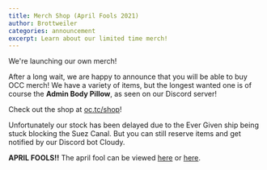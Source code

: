 ```yaml
---
title: Merch Shop (April Fools 2021)
author: Brottweiler
categories: announcement
excerpt: Learn about our limited time merch!
---
```


We're launching our own merch!

After a long wait, we are happy to announce that you will be able to buy OCC merch! We have a variety of items, but the longest wanted one is of course the **Admin Body Pillow**, as seen on our Discord server!

Check out the shop at [oc.tc/shop](https://oc.tc/shop/)!

Unfortunately our stock has been delayed due to the Ever Given ship being stuck blocking the Suez Canal. But you can still reserve items and get notified by our Discord bot Cloudy.

**APRIL FOOLS!!** The april fool can be viewed [here](https://web.archive.org/web/20210401213021/https://oc.tc/shop/) or [here](https://archive.ph/noQnZ).

